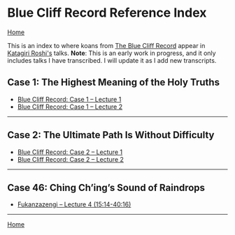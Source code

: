 <a name="0"></a>
# Blue Cliff Record Reference Index

[Home](index#BCR)

This is an index to where koans from [The Blue Cliff Record](glossary#blue-cliff-record) appear in [Katagiri Roshi's](glossary#katagiri) talks. **Note**: This is an early work in progress, and it only includes talks I have transcribed. I will update it as I add new transcripts.

<a name="case-1"></a>
## Case 1: The Highest Meaning of the Holy Truths

- [Blue Cliff Record: Case 1 – Lecture 1](1979-11-17-BlueCliffRecordCase1Lecture1#0)
- [Blue Cliff Record: Case 1 – Lecture 2](1979-11-18-BlueCliffRecordCase1Lecture2#0)

-------

<a name="case-2"></a>
## Case 2: The Ultimate Path Is Without Difficulty

- [Blue Cliff Record: Case 2 – Lecture 1](1980-01-19-BlueCliffRecordCase2Lecture1#0)
- [Blue Cliff Record: Case 2 – Lecture 2](1979-11-18-BlueCliffRecordCase1Lecture2#0)

-------

<a name="case-46"></a>
## Case 46: Ching Ch’ing’s Sound of Raindrops

- [Fukanzazengi – Lecture 4 (15:14-40:16)](1979-06-12-Fukanzazengi-Lecture4#1514)

-------

[Home](index#BCR)
